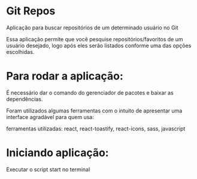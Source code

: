 # Git Repos
Aplicação para buscar repositórios de um determinado usuário no Git

Essa aplicação permite que você pesquise repositórios/favoritos 
de um usuário desejado, logo após eles serão listados conforme uma das opções escolhidas. 

# Para rodar a aplicação: 
É necessário dar o comando do gerenciador de pacotes e baixar as dependências.

Foram utilizados algumas ferramentas com o intuito de apresentar uma interface
agradável para quem usa:

ferramentas utilizadas: react,
                        react-toastify,
                        react-icons,
                        sass,
                        javascript

# Iniciando aplicação: 

Executar o script start no terminal
